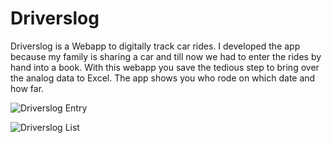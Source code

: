 # Driverslog

Driverslog is a Webapp to digitally track car rides. 
I developed the app because my family is sharing a car and till now we had to enter the rides by hand into a book.
With this webapp you save the tedious step to bring over the analog data to Excel.
The app shows you who rode on which date and how far.

![Driverslog Entry](/images/driverslog1.png)

![Driverslog List](/images/driverslog2.png)
